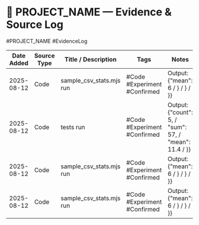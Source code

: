 # 📜 PROJECT_NAME — Evidence & Source Log
#PROJECT_NAME #EvidenceLog

| Date Added | Source Type | Title / Description | Tags | Notes |
|------------|-------------|---------------------|------|-------|
| 2025-08-12 | Code | sample_csv_stats.mjs run | #Code #Experiment #Confirmed | Output: {"mean": 6 / } / } / }} |
| 2025-08-12 | Code | tests run | #Code #Experiment #Confirmed | Output: {"count": 5, / "sum": 57, / "mean": 11.4 / }} |
| 2025-08-12 | Code | sample_csv_stats.mjs run | #Code #Experiment #Confirmed | Output: {"mean": 6 / } / } / }} |
| 2025-08-12 | Code | sample_csv_stats.mjs run | #Code #Experiment #Confirmed | Output: {"mean": 6 / } / } / }} |

